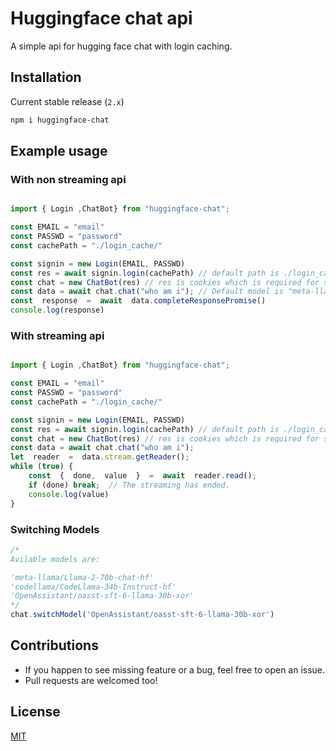 
# Huggingface chat api 
A simple api for hugging face chat with login caching.

## Installation

Current stable release (`2.x`) 

```sh
npm i huggingface-chat
``` 

## Example usage 

###  With non streaming api 

```js

import { Login ,ChatBot} from "huggingface-chat";

const EMAIL = "email"
const PASSWD = "password"
const cachePath = "./login_cache/"

const signin = new Login(EMAIL, PASSWD)
const res = await signin.login(cachePath) // default path is ./login_cache/
const chat = new ChatBot(res) // res is cookies which is required for subsequent aip calls
const data = await chat.chat("who am i"); // Default model is "meta-llama/Llama-2-70b-chat-hf"
const  response  =  await  data.completeResponsePromise()
console.log(response)
```


###  With streaming api 

```js

import { Login ,ChatBot} from "huggingface-chat";

const EMAIL = "email"
const PASSWD = "password"
const cachePath = "./login_cache/"

const signin = new Login(EMAIL, PASSWD)
const res = await signin.login(cachePath) // default path is ./login_cache/
const chat = new ChatBot(res) // res is cookies which is required for subsequent aip calls
const data = await chat.chat("who am i"); 
let  reader  =  data.stream.getReader();
while (true) {
	const  {  done,  value  }  =  await  reader.read();
	if (done) break;  // The streaming has ended.
	console.log(value)
}
```

### Switching Models

```js
/*
Avilable models are:

'meta-llama/Llama-2-70b-chat-hf'
'codellama/CodeLlama-34b-Instruct-hf'
'OpenAssistant/oasst-sft-6-llama-30b-xor'
*/
chat.switchModel('OpenAssistant/oasst-sft-6-llama-30b-xor') 

```


## Contributions

- If you happen to see missing feature or a bug, feel free to open an issue.
- Pull requests are welcomed too!

## License

[MIT](LICENSE.md)
